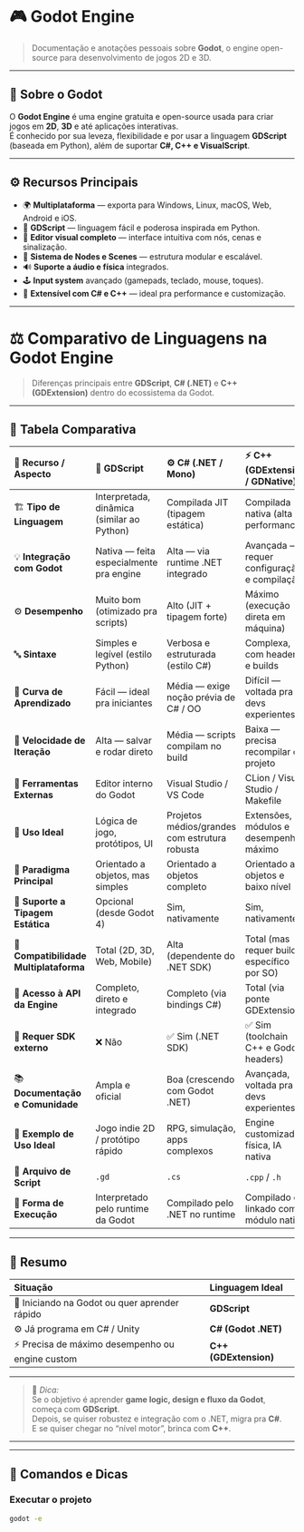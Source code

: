 # 🎮 Godot Engine

> Documentação e anotações pessoais sobre **Godot**, o engine open-source para desenvolvimento de jogos 2D e 3D.

---

## 🧩 Sobre o Godot

O **Godot Engine** é uma engine gratuita e open-source usada para criar jogos em **2D**, **3D** e até aplicações interativas.  
É conhecido por sua leveza, flexibilidade e por usar a linguagem **GDScript** (baseada em Python), além de suportar **C#, C++ e VisualScript**.

---

## ⚙️ Recursos Principais

- 🌍 **Multiplataforma** — exporta para Windows, Linux, macOS, Web, Android e iOS.  
- 🧠 **GDScript** — linguagem fácil e poderosa inspirada em Python.  
- 🎨 **Editor visual completo** — interface intuitiva com nós, cenas e sinalização.  
- 🧱 **Sistema de Nodes e Scenes** — estrutura modular e escalável.  
- 🔊 **Suporte a áudio e física** integrados.  
- 🕹️ **Input system** avançado (gamepads, teclado, mouse, toques).  
- 🧩 **Extensível com C# e C++** — ideal pra performance e customização.  

---
# ⚖️ Comparativo de Linguagens na Godot Engine

> Diferenças principais entre **GDScript**, **C# (.NET)** e **C++ (GDExtension)** dentro do ecossistema da Godot.

---

## 🧩 Tabela Comparativa

| 🧠 Recurso / Aspecto | 🐍 **GDScript** | ⚙️ **C# (.NET / Mono)** | ⚡ **C++ (GDExtension / GDNative)** |
|:--|:--|:--|:--|
| 🏗️ **Tipo de Linguagem** | Interpretada, dinâmica (similar ao Python) | Compilada JIT (tipagem estática) | Compilada nativa (alta performance) |
| 💡 **Integração com Godot** | Nativa — feita especialmente pra engine | Alta — via runtime .NET integrado | Avançada — requer configuração e compilação |
| ⚙️ **Desempenho** | Muito bom (otimizado pra scripts) | Alto (JIT + tipagem forte) | Máximo (execução direta em máquina) |
| 🔤 **Sintaxe** | Simples e legível (estilo Python) | Verbosa e estruturada (estilo C#) | Complexa, com headers e builds |
| 🧱 **Curva de Aprendizado** | Fácil — ideal pra iniciantes | Média — exige noção prévia de C# / OO | Difícil — voltada pra devs experientes |
| 🔄 **Velocidade de Iteração** | Alta — salvar e rodar direto | Média — scripts compilam no build | Baixa — precisa recompilar o projeto |
| 🧰 **Ferramentas Externas** | Editor interno do Godot | Visual Studio / VS Code | CLion / Visual Studio / Makefile |
| 🧩 **Uso Ideal** | Lógica de jogo, protótipos, UI | Projetos médios/grandes com estrutura robusta | Extensões, módulos e desempenho máximo |
| 🧠 **Paradigma Principal** | Orientado a objetos, mas simples | Orientado a objetos completo | Orientado a objetos e baixo nível |
| 🧩 **Suporte a Tipagem Estática** | Opcional (desde Godot 4) | Sim, nativamente | Sim, nativamente |
| 🧩 **Compatibilidade Multiplataforma** | Total (2D, 3D, Web, Mobile) | Alta (dependente do .NET SDK) | Total (mas requer build específico por SO) |
| 🧩 **Acesso à API da Engine** | Completo, direto e integrado | Completo (via bindings C#) | Total (via ponte GDExtension) |
| 🧩 **Requer SDK externo** | ❌ Não | ✅ Sim (.NET SDK) | ✅ Sim (toolchain C++ e Godot headers) |
| 📚 **Documentação e Comunidade** | Ampla e oficial | Boa (crescendo com Godot .NET) | Avançada, voltada pra devs experientes |
| 🧩 **Exemplo de Uso Ideal** | Jogo indie 2D / protótipo rápido | RPG, simulação, apps complexos | Engine customizada, física, IA nativa |
| 🧩 **Arquivo de Script** | `.gd` | `.cs` | `.cpp` / `.h` |
| 🧩 **Forma de Execução** | Interpretado pelo runtime da Godot | Compilado pelo .NET no runtime | Compilado e linkado como módulo nativo |

---

## 💬 **Resumo**

| Situação | Linguagem Ideal |
|:--|:--|
| 🧩 Iniciando na Godot ou quer aprender rápido | **GDScript** |
| ⚙️ Já programa em C# / Unity | **C# (Godot .NET)** |
| ⚡ Precisa de máximo desempenho ou engine custom | **C++ (GDExtension)** |

---

> 📘 *Dica:*  
> Se o objetivo é aprender **game logic, design e fluxo da Godot**, começa com **GDScript**.  
> Depois, se quiser robustez e integração com o .NET, migra pra **C#**.  
> E se quiser chegar no “nível motor”, brinca com **C++**.

---

---

## 🧠 Comandos e Dicas

### Executar o projeto
```bash
godot -e
